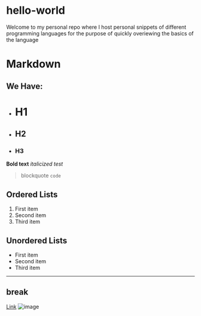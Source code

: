 # hello-world

Welcome to my personal repo where I host personal snippets of different programming languages for the purpose of quickly overiewing the basics of the language

# Markdown
## We Have:
* # H1
* ## H2
* ### H3

**Bold text**
*italicized test*
> blockquote
`code`

## Ordered Lists
1. First item
2. Second item
3. Third item

## Unordered Lists
- First item
- Second item
- Third item

---
break
---

[Link](https://github.com/EnocFlores/hello-world)
![image](image.jpg)

